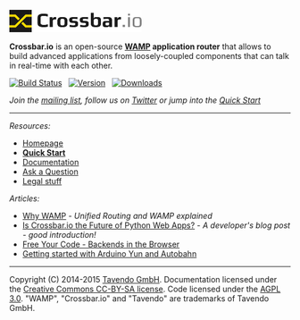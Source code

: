 [![Crossbar.io Logo](legal/crossbar_icon_and_text_vectorized.png)](http://crossbar.io/)

**Crossbar.io** is an open-source **[WAMP](http://wamp.ws/) application router** that allows to build advanced applications from loosely-coupled components that can talk in real-time with each other.

[![Build Status](https://travis-ci.org/crossbario/crossbar.svg?branch=master)](https://travis-ci.org/crossbario/crossbar)
&nbsp; [![Version](https://img.shields.io/pypi/v/crossbar.svg)](https://pypi.python.org/pypi/crossbar)
&nbsp; [![Downloads](https://img.shields.io/pypi/dm/crossbar.svg)](https://pypi.python.org/pypi/crossbar)

*Join the [mailing list](https://groups.google.com/forum/#!forum/crossbario), follow us on [Twitter](https://twitter.com/crossbario) or jump into the [Quick Start](http://crossbar.io/docs/Quick-Start/)*

---

*Resources:*

* [Homepage](http://crossbar.io)
* **[Quick Start](http://crossbar.io/docs/Quick-Start/)**
* [Documentation](http://crossbar.io/docs/)
* [Ask a Question](http://stackoverflow.com/questions/ask?tags=crossbar,wamp)
* [Legal stuff](legal/README.md)

*Articles:*

* [Why WAMP](http://wamp.ws/why/) - *Unified Routing and WAMP explained*
* [Is Crossbar.io the Future of Python Web Apps?](http://tavendo.com/blog/post/is-crossbar-the-future-of-python-web-apps/) - *A developer's blog post - good introduction!*
* [Free Your Code - Backends in the Browser](http://tavendo.com/blog/post/free-your-code-backends-in-the-browser/)
* [Getting started with Arduino Yun and Autobahn](http://tavendo.com/blog/post/arduino-yun-with-autobahn/)

---

Copyright (C) 2014-2015 [Tavendo GmbH](http://www.tavendo.com). Documentation licensed under the [Creative Commons CC-BY-SA license](http://creativecommons.org/licenses/by-sa/3.0/). Code licensed under the [AGPL 3.0](http://www.gnu.org/licenses/agpl-3.0.en.html). "WAMP", "Crossbar.io" and "Tavendo" are trademarks of Tavendo GmbH.
